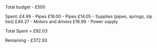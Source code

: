 Total budget - £500

Spent:
£4.99 - Pipes
£16.00 - Pipes
£14.05 - Supplies (pipes, springs, zip ties)
£40.27 - Motors and drivers
£16.99 - Power supply

Total Spent = £92.03

Remaining  - £372.93
